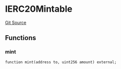 # IERC20Mintable
[Git Source](https://github.com/Crossbell-Box/Crossbell-Contracts/blob/3060ff9b47459c3bc54ac39115cb04b01451f340/contracts/interfaces/IERC20Mintable.sol)


## Functions
### mint


```solidity
function mint(address to, uint256 amount) external;
```

